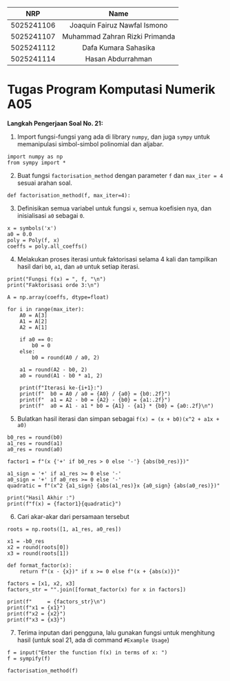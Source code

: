 |	NRP 	|  	Name  	|
| :--------: | :------------: |
| 5025241106 | Joaquin Fairuz Nawfal Ismono |
| 5025241107 | Muhammad Zahran Rizki Primanda |
| 5025241112 | Dafa Kumara Sahasika |
| 5025241114 | Hasan Abdurrahman |

# Tugas Program Komputasi Numerik A05

**Langkah Pengerjaan Soal No. 21:**

1. Import fungsi-fungsi yang ada di library `numpy`, dan juga `sympy` untuk memanipulasi simbol-simbol polinomial dan aljabar.

```
import numpy as np
from sympy import *
```
2. Buat fungsi `factorisation_method` dengan parameter `f` dan `max_iter = 4` sesuai arahan soal.

```
def factorisation_method(f, max_iter=4):
```

3. Definisikan semua variabel untuk fungsi `x`, semua koefisien nya, dan inisialisasi `a0` sebagai `0`.

```
x = symbols('x')
a0 = 0.0
poly = Poly(f, x)
coeffs = poly.all_coeffs()
```

4. Melakukan proses iterasi untuk faktorisasi selama 4 kali dan tampilkan hasil dari `b0`, `a1`, dan `a0` untuk setiap iterasi.

```
print("Fungsi f(x) = ", f, "\n")
print("Faktorisasi orde 3:\n")

A = np.array(coeffs, dtype=float)

for i in range(max_iter):
    A0 = A[3]
    A1 = A[2]
    A2 = A[1]

    if a0 == 0:
        b0 = 0
    else:
        b0 = round(A0 / a0, 2)

    a1 = round(A2 - b0, 2)
    a0 = round(A1 - b0 * a1, 2)

    print(f"Iterasi ke-{i+1}:")
    print(f"  b0 = A0 / a0 = {A0} / {a0} = {b0:.2f}")
    print(f"  a1 = A2 - b0 = {A2} - {b0} = {a1:.2f}")
    print(f"  a0 = A1 - a1 * b0 = {A1} - {a1} * {b0} = {a0:.2f}\n")
```

5. Bulatkan hasil iterasi dan simpan sebagai `f(x) = (x + b0)(x^2 + a1x + a0)`
```
b0_res = round(b0)
a1_res = round(a1)
a0_res = round(a0)

factor1 = f"(x {'+' if b0_res > 0 else '-'} {abs(b0_res)})"

a1_sign = '+' if a1_res >= 0 else '-'
a0_sign = '+' if a0_res >= 0 else '-'
quadratic = f"(x^2 {a1_sign} {abs(a1_res)}x {a0_sign} {abs(a0_res)})"

print("Hasil Akhir :") 
print(f"f(x) = {factor1}{quadratic}")
```

6. Cari akar-akar dari persamaan tersebut
```
roots = np.roots([1, a1_res, a0_res])

x1 = -b0_res
x2 = round(roots[0])
x3 = round(roots[1])

def format_factor(x):
    return f"(x - {x})" if x >= 0 else f"(x + {abs(x)})"

factors = [x1, x2, x3]
factors_str = "".join([format_factor(x) for x in factors])

print(f"     = {factors_str}\n")
print(f"x1 = {x1}")
print(f"x2 = {x2}")
print(f"x3 = {x3}")
```

7. Terima inputan dari pengguna, lalu gunakan fungsi untuk menghitung hasil (untuk soal 21, ada di command `#Example Usage`)
```
f = input("Enter the function f(x) in terms of x: ")
f = sympify(f)

factorisation_method(f)
```
